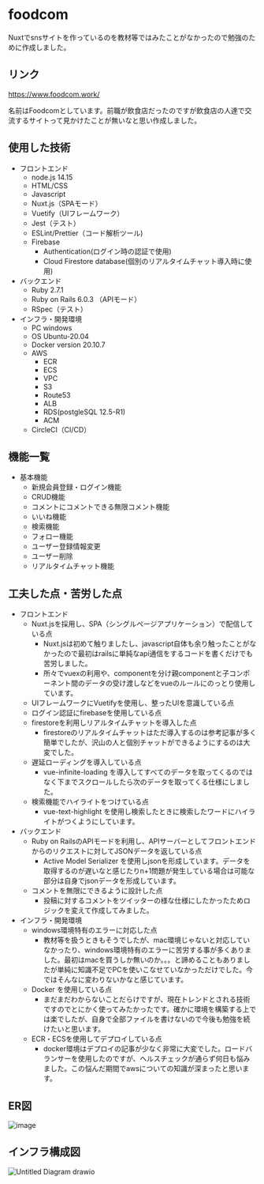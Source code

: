 # foodcom
Nuxtでsnsサイトを作っているのを教材等ではみたことがなかったので勉強のために作成しました。

## リンク
https://www.foodcom.work/

名前はFoodcomとしています。前職が飲食店だったのですが飲食店の人達で交流するサイトって見かけたことが無いなと思い作成しました。


## 使用した技術
- フロントエンド
  - node.js 14.15
  - HTML/CSS
  - Javascript
  - Nuxt.js（SPAモード）
  - Vuetify（UIフレームワーク）
  - Jest（テスト）
  - ESLint/Prettier（コード解析ツール)
  - Firebase
    - Authentication(ログイン時の認証で使用)
    - Cloud Firestore database(個別のリアルタイムチャット導入時に使用)
- バックエンド
  - Ruby 2.7.1
  - Ruby on Rails 6.0.3 （APIモード）
  - RSpec（テスト）
- インフラ・開発環境
  - PC windows
  - OS Ubuntu-20.04
  - Docker version 20.10.7
  - AWS
    - ECR
    - ECS
    - VPC
    - S3
    - Route53
    - ALB
    - RDS(postgleSQL 12.5-R1)
    - ACM
  - CircleCI（CI/CD）
 
## 機能一覧
- 基本機能
  - 新規会員登録・ログイン機能
  - CRUD機能
  - コメントにコメントできる無限コメント機能
  - いいね機能
  - 検索機能
  - フォロー機能
  - ユーザー登録情報変更
  - ユーザー削除
  - リアルタイムチャット機能

## 工夫した点・苦労した点
- フロントエンド
  - Nuxt.jsを採用し、SPA（シングルページアプリケーション）で配信している点
    - Nuxt.jsは初めて触りましたし、javascript自体も余り触ったことがなかったので最初はrailsに単純なapi通信をするコードを書くだけでも苦労しました。
    - 所々でvuexの利用や、componentを分け親componentと子コンポーネント間のデータの受け渡しなどをvueのルールにのっとり使用しています。
  - UIフレームワークにVuetifyを使用し、整ったUIを意識している点
  - ログイン認証にfirebaseを使用している点
  - firestoreを利用しリアルタイムチャットを導入した点
    - firestoreのリアルタイムチャットはただ導入するのは参考記事が多く簡単でしたが、沢山の人と個別チャットができるようにするのは大変でした。  
  - 遅延ローディングを導入している点
    -  vue-infinite-loading を導入してすべてのデータを取ってくるのではなく下までスクロールしたら次のデータを取ってくる仕様にしました。
  - 検索機能でハイライトをつけている点
    - vue-text-highlight を使用し検索したときに検索したワードにハイライトがつくようにしています。
- バックエンド
  - Ruby on RailsのAPIモードを利用し、APIサーバーとしてフロントエンドからのリクエストに対してJSONデータを返している点
    -  Active Model Serializer を使用しjsonを形成しています。データを取得するのが遅いなと感じたりn+1問題が発生している場合は可能な部分は自身でjsonデータを形成しています。
  - コメントを無限にできるように設計した点
    - 投稿に対するコメントをツイッターの様な仕様にしたかったためロジックを変えて作成してみました。
- インフラ・開発環境
  - windows環境特有のエラーに対応した点
    - 教材等を扱うときもそうでしたが、mac環境じゃないと対応していなかったり、windows環境特有のエラーに苦労する事が多くありました。最初はmacを買うしか無いのか。。。と諦めることもありましたが単純に知識不足でPCを使いこなせていなかっただけでした。今ではそんなに変わりないかなと感じています。
  - Docker を使用している点
    - まだまだわからないことだらけですが、現在トレンドとされる技術ですのでとにかく使ってみたかったです。確かに環境を構築する上では楽でしたが、自身で全部ファイルを書けないので今後も勉強を続けたいと思います。
  - ECR・ECSを使用してデプロイしている点
    - docker環境はデプロイの記事が少なく非常に大変でした。ロードバランサーを使用したのですが、ヘルスチェックが通らず何日も悩みました。この悩んだ期間でawsについての知識が深まったと思います。

## ER図
![image](https://user-images.githubusercontent.com/76615633/135578066-63d255db-ecd2-471b-8c2d-22fae890fd4c.png)

## インフラ構成図
![Untitled Diagram drawio](https://user-images.githubusercontent.com/76615633/135610277-6f637a88-d72e-49a5-8cd4-56893c7731f5.png)





